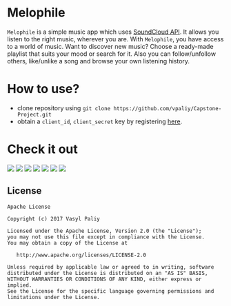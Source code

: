 # Melophile

`Melophile` is a simple music app which uses [SoundCloud API](https://soundcloud.com/stream).
It allows you listen to the right music, wherever you are. 
With `Melophile`, you have access to a world of music.
Want to discover new music? Choose a ready-made playlist that suits your mood or search for it.
Also you can follow/unfollow others, like/unlike a song and browse your own listening history.

# How to use? #
- clone repository using `git clone https://github.com/vpaliy/Capstone-Project.git`
- obtain a `client_id`, `client_secret` key by registering [here](https://developers.soundcloud.com/docs/api/reference).

# Check it out #

![](https://github.com/vpaliyX/CasptoneProject/blob/master/art/playlist.gif)
![](https://github.com/vpaliyX/CasptoneProject/blob/master/art/user.gif)
![](https://github.com/vpaliyX/CasptoneProject/blob/master/art/fourth.png)
![](https://github.com/vpaliyX/CasptoneProject/blob/master/art/second_2.png)
![](https://github.com/vpaliyX/CasptoneProject/blob/master/art/first_1.png)
![](https://github.com/vpaliyX/CasptoneProject/blob/master/art/third.png)
![](https://github.com/vpaliyX/CasptoneProject/blob/master/art/sixth.png)

## License ##

``````
Apache License

Copyright (c) 2017 Vasyl Paliy

Licensed under the Apache License, Version 2.0 (the "License");
you may not use this file except in compliance with the License.
You may obtain a copy of the License at

   http://www.apache.org/licenses/LICENSE-2.0

Unless required by applicable law or agreed to in writing, software
distributed under the License is distributed on an "AS IS" BASIS,
WITHOUT WARRANTIES OR CONDITIONS OF ANY KIND, either express or implied.
See the License for the specific language governing permissions and
limitations under the License.
``````

